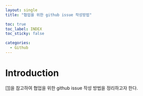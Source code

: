 ```yaml
---
layout: single
title: "협업을 위한 github issue 작성방법"

toc: true
toc_label: INDEX
toc_sticky: false

categories:
  - Github
---
```


# Introduction

[[1]]을 참고하여 협업을 위한 github issue 작성 방법을 정리하고자 한다.


[1]: https://velog.io/@junh0328/%ED%98%91%EC%97%85%EC%9D%84-%EC%9C%84%ED%95%9C-%EA%B9%83%ED%97%88%EB%B8%8C-%EC%9D%B4%EC%8A%88-%EC%9E%91%EC%84%B1%ED%95%98%EA%B8%B0
